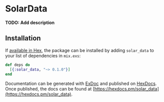 # SolarData

**TODO: Add description**

## Installation

If [available in Hex](https://hex.pm/docs/publish), the package can be installed
by adding `solar_data` to your list of dependencies in `mix.exs`:

```elixir
def deps do
  [{:solar_data, "~> 0.1.0"}]
end
```

Documentation can be generated with [ExDoc](https://github.com/elixir-lang/ex_doc)
and published on [HexDocs](https://hexdocs.pm). Once published, the docs can
be found at [https://hexdocs.pm/solar_data](https://hexdocs.pm/solar_data).

